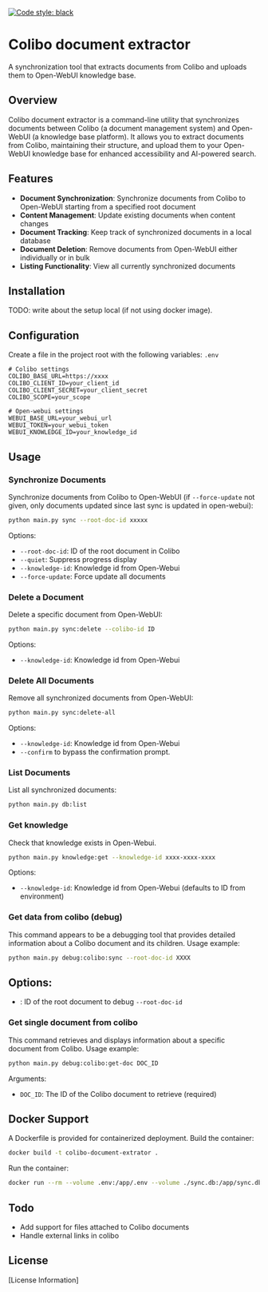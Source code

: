 [![Code style: black](https://img.shields.io/badge/code%20style-black-000000.svg)](https://github.com/psf/black)

# Colibo document extractor

A synchronization tool that extracts documents from Colibo and uploads them to Open-WebUI knowledge base.

## Overview

Colibo document extractor is a command-line utility that synchronizes documents between Colibo (a document management
system) and Open-WebUI (a knowledge base platform). It allows you to extract documents from Colibo, maintaining their
structure, and upload them to your Open-WebUI knowledge base for enhanced accessibility and AI-powered search.

## Features

- **Document Synchronization**: Synchronize documents from Colibo to Open-WebUI starting from a specified root document
- **Content Management**: Update existing documents when content changes
- **Document Tracking**: Keep track of synchronized documents in a local database
- **Document Deletion**: Remove documents from Open-WebUI either individually or in bulk
- **Listing Functionality**: View all currently synchronized documents

## Installation

TODO: write about the setup local (if not using docker image).

## Configuration

Create a file in the project root with the following variables: `.env`

``` 
# Colibo settings
COLIBO_BASE_URL=https://xxxx
COLIBO_CLIENT_ID=your_client_id
COLIBO_CLIENT_SECRET=your_client_secret
COLIBO_SCOPE=your_scope

# Open-webui settings
WEBUI_BASE_URL=your_webui_url
WEBUI_TOKEN=your_webui_token
WEBUI_KNOWLEDGE_ID=your_knowledge_id
```

## Usage

### Synchronize Documents

Synchronize documents from Colibo to Open-WebUI (if `--force-update` not given, only documents updated since last sync
is updated in open-webui):

``` bash
python main.py sync --root-doc-id xxxxx
```

Options:

- `--root-doc-id`: ID of the root document in Colibo
- `--quiet`: Suppress progress display
- `--knowledge-id`: Knowledge id from Open-Webui
- `--force-update`: Force update all documents

### Delete a Document

Delete a specific document from Open-WebUI:

``` bash
python main.py sync:delete --colibo-id ID
```

Options:

- `--knowledge-id`: Knowledge id from Open-Webui

### Delete All Documents

Remove all synchronized documents from Open-WebUI:

``` bash
python main.py sync:delete-all
```

Options:

- `--knowledge-id`: Knowledge id from Open-Webui
- `--confirm` to bypass the confirmation prompt.

### List Documents

List all synchronized documents:

``` bash
python main.py db:list
```

### Get knowledge

Check that knowledge exists in Open-Webui.

```bash
python main.py knowledge:get --knowledge-id xxxx-xxxx-xxxx
```

Options:

- `--knowledge-id`: Knowledge id from Open-Webui (defaults to ID from environment)

### Get data from colibo (debug)

This command appears to be a debugging tool that provides detailed information about a Colibo document and its children.
Usage example:

``` bash
python main.py debug:colibo:sync --root-doc-id XXXX
```

Options:
- 

- : ID of the root document to debug `--root-doc-id`

### Get single document from colibo

This command retrieves and displays information about a specific document from Colibo.
Usage example:

``` bash
python main.py debug:colibo:get-doc DOC_ID
```

Arguments:

- `DOC_ID`: The ID of the Colibo document to retrieve (required)

## Docker Support

A Dockerfile is provided for containerized deployment.
Build the container:

``` bash
docker build -t colibo-document-extrator .
```

Run the container:

``` bash
docker run --rm --volume .env:/app/.env --volume ./sync.db:/app/sync.db colibo-document-extrator --help
```

## Todo

- Add support for files attached to Colibo documents
- Handle external links in colibo

## License

[License Information]
